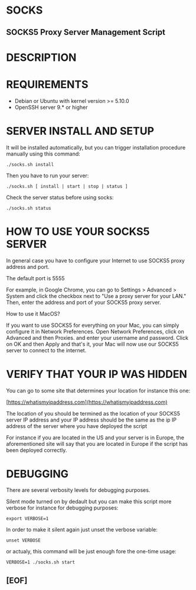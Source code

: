 # SOCKS

## SOCKS5 Proxy Server Management Script

# DESCRIPTION



# REQUIREMENTS

 - Debian or Ubuntu with kernel version >= 5.10.0
 - OpenSSH server 9.* or higher

# SERVER INSTALL AND SETUP

It will be installed automatically, but you can trigger installation procedure manually 
using this command:

```
./socks.sh install
```

Then you have to run your server:

```
./socks.sh [ install | start | stop | status ]
```

Check the server status before using socks:

```
./socks.sh status
```

# HOW TO USE YOUR SOCKS5 SERVER

In general case you have to configure your Internet to use SOCKS5 proxy address and port. 

The default port is 5555

For example, in Google Chrome, you can go to Settings > Advanced > System and click the checkbox next to 
"Use a proxy server for your LAN." Then, enter the address and port of your SOCKS5 proxy server.

How to use it MacOS?

If you want to use SOCKS5 for everything on your Mac, you can simply configure it in Network Preferences. 
Open Network Preferences, click on Advanced and then Proxies. and enter your username and password. 
Click on OK and then Apply and that's it, your Mac will now use our SOCKS5 server to connect to the internet.

# VERIFY THAT YOUR IP WAS HIDDEN

You can go to some site that determines your location for instance this one:

[https://whatismyipaddress.com](https://whatismyipaddress.com)

The location of you should be termined as the location of your SOCKS5 server IP address and your 
IP address should be the same as the ip IP address of the server where you have deployed the script

For instance if you are located in the US and your server is in Europe, the aforementioned site will say
that you are located in Europe if the script has been deployed correctly.

# DEBUGGING

There are several verbosity levels for debugging purposes.

Silent mode turned on by dedault but you can make this script more verbose for instance for debugging purposes:

```
export VERBOSE=1
```

In order to make it silent again just unset the verbose variable:

```
unset VERBOSE
```

or actualy, this command will be just enough fore the one-time usage:

```
VERBOSE=1 ./socks.sh start
```

## [EOF]
